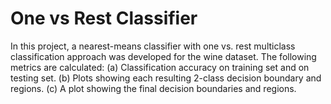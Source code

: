 # One vs Rest Classifier
In this project, a nearest-means classifier with one vs. rest multiclass classification approach was developed for the wine dataset.
The following metrics are calculated:
(a) Classification accuracy on training set and on testing set.
(b) Plots showing each resulting 2-class decision boundary and regions.
(c) A plot showing the final decision boundaries and regions.
